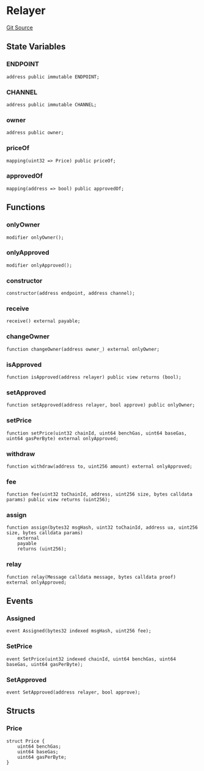 # Relayer
[Git Source](https://github.com/darwinia-network/ORMP/blob/4f7e50a941e561ca86840d800b02ebd892a72255/src/eco/Relayer.sol)


## State Variables
### ENDPOINT

```solidity
address public immutable ENDPOINT;
```


### CHANNEL

```solidity
address public immutable CHANNEL;
```


### owner

```solidity
address public owner;
```


### priceOf

```solidity
mapping(uint32 => Price) public priceOf;
```


### approvedOf

```solidity
mapping(address => bool) public approvedOf;
```


## Functions
### onlyOwner


```solidity
modifier onlyOwner();
```

### onlyApproved


```solidity
modifier onlyApproved();
```

### constructor


```solidity
constructor(address endpoint, address channel);
```

### receive


```solidity
receive() external payable;
```

### changeOwner


```solidity
function changeOwner(address owner_) external onlyOwner;
```

### isApproved


```solidity
function isApproved(address relayer) public view returns (bool);
```

### setApproved


```solidity
function setApproved(address relayer, bool approve) public onlyOwner;
```

### setPrice


```solidity
function setPrice(uint32 chainId, uint64 benchGas, uint64 baseGas, uint64 gasPerByte) external onlyApproved;
```

### withdraw


```solidity
function withdraw(address to, uint256 amount) external onlyApproved;
```

### fee


```solidity
function fee(uint32 toChainId, address, uint256 size, bytes calldata params) public view returns (uint256);
```

### assign


```solidity
function assign(bytes32 msgHash, uint32 toChainId, address ua, uint256 size, bytes calldata params)
    external
    payable
    returns (uint256);
```

### relay


```solidity
function relay(Message calldata message, bytes calldata proof) external onlyApproved;
```

## Events
### Assigned

```solidity
event Assigned(bytes32 indexed msgHash, uint256 fee);
```

### SetPrice

```solidity
event SetPrice(uint32 indexed chainId, uint64 benchGas, uint64 baseGas, uint64 gasPerByte);
```

### SetApproved

```solidity
event SetApproved(address relayer, bool approve);
```

## Structs
### Price

```solidity
struct Price {
    uint64 benchGas;
    uint64 baseGas;
    uint64 gasPerByte;
}
```

